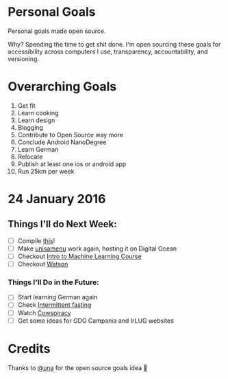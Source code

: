 Personal Goals
==============

Personal goals made open source.

Why? Spending the time to get shit done. I'm open sourcing these goals for accessibility across computers I use, transparency, accountability, and versioning.

# Overarching Goals

1. Get fit
2. Learn cooking
3. Learn design
4. Blogging
5. Contribute to Open Source way more
6. Conclude Android NanoDegree
7. Learn German
8. Relocate
9. Publish at least one ios or android app
10. Run 25km per week

# 24 January 2016

## Things I'll do Next Week:

- [ ] Compile [this](http://aso.ch/files/webcontent/communication/ASO_Buch_Concept_EN_151209.pdf)!
- [ ] Make [unisamenu](http://unisamenu.it/) work again, hosting it on Digital Ocean
- [ ] Checkout [Intro to Machine Learning Course](https://www.udacity.com/course/intro-to-machine-learning--ud120)
- [ ] Checkout [Watson](http://www.ibm.com/cloud-computing/bluemix/solutions/watson/)

### Things I'll Do in the Future:

- [ ] Start learning German again
- [ ] Check [Intermittent fasting](http://jamesclear.com/the-beginners-guide-to-intermittent-fasting)
- [ ] Watch [Cowspiracy](http://www.cowspiracy.com/)
- [ ] Get some ideas for GDG Campania and IrLUG websites

# Credits

Thanks to [@una](https://github.com/una) for the open source goals idea 🎉
